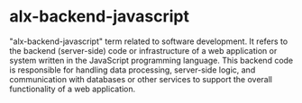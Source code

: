 # alx-backend-javascript
"alx-backend-javascript" term related to software development. It refers to the backend (server-side) code or infrastructure of a web application or system written in the JavaScript programming language. This backend code is responsible for handling data processing, server-side logic, and communication with databases or other services to support the overall functionality of a web application.
